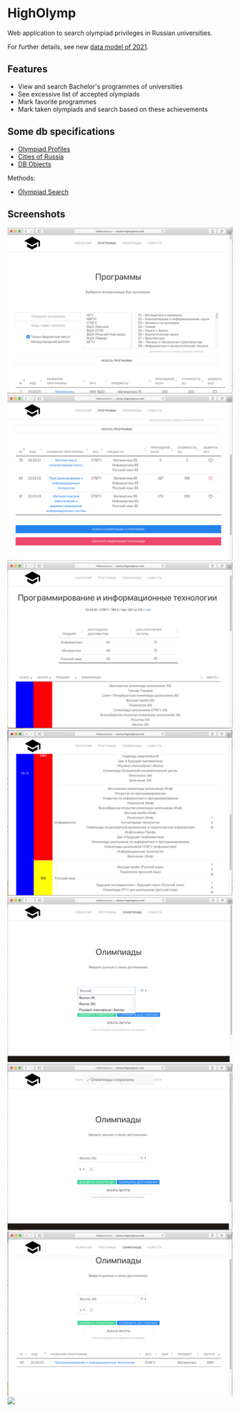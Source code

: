 # HighOlymp

Web application to search olympiad privileges in Russian universities.

For further details, see new [data model of 2021](http://github.com/MrGeorgeous/OlympiadAPI).

## Features

* View and search Bachelor's programmes of universities
* See excessive list of accepted olympiads
* Mark favorite programmes
* Mark taken olympiads and search based on these achievements

## Some db specifications

* [Olympiad Profiles](profiles.md)
* [Cities of Russia](towns.md)
* [DB Objects](dbrows.md)

Methods:
* [Olympiad Search](searcher.md)

## Screenshots

![](etc/olymp1.PNG)
![](etc/olymp2.PNG)
![](etc/olymp3.PNG)
![](etc/olymp4.PNG)
![](etc/olymp5.PNG)
![](etc/olymp6.PNG)
![](etc/olymp7.PNG)
![](etc/olymp8.PNG)
